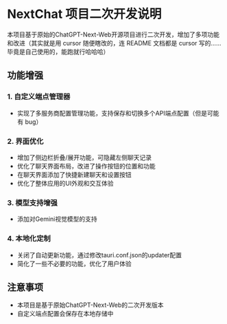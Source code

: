 # NextChat 项目二次开发说明

本项目基于原始的ChatGPT-Next-Web开源项目进行二次开发，增加了多项功能和改进（其实就是用 cursor 随便瞎改的，连 README 文档都是 cursor 写的……毕竟是自己使用的，能跑就行哈哈哈）

## 功能增强

### 1. 自定义端点管理器
- 实现了多服务商配置管理功能，支持保存和切换多个API端点配置（但是可能有 bug）

### 2. 界面优化
- 增加了侧边栏折叠/展开功能，可隐藏左侧聊天记录
- 优化了聊天界面布局，改进了操作按钮的位置和功能
- 在聊天界面添加了快捷新建聊天和设置按钮
- 优化了整体应用的UI外观和交互体验

### 3. 模型支持增强
- 添加对Gemini视觉模型的支持

### 4. 本地化定制
- 关闭了自动更新功能，通过修改tauri.conf.json的updater配置
- 简化了一些不必要的功能，优化了用户体验

## 注意事项
- 本项目是基于原始ChatGPT-Next-Web的二次开发版本
- 自定义端点配置会保存在本地存储中
